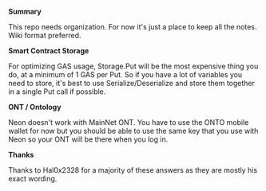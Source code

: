 

**Summary**

This repo needs organization. For now it's just a place to keep all the notes. Wiki format preferred.


**Smart Contract Storage**

For optimizing GAS usage, Storage.Put will be the most expensive thing you do, at a minimum of 1 GAS per Put. So if you have a lot of variables you need to store, it's best to use Serialize/Deserialize and store them together in a single Put call if possible.


**ONT / Ontology**

Neon doesn't work with MainNet ONT. You have to use the ONTO mobile wallet for now but you should be able to use the same key that you use with Neon so your ONT will be there when you log in.



**Thanks**

Thanks to Hal0x2328 for a majority of these answers as they are mostly his exact wording.
